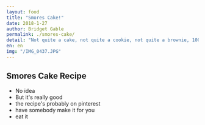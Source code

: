 ```yaml
---
layout: food
title: "Smores Cake!"
date: 2018-1-27
author: Bridget Gable
permalink: ./smores-cake/
detail: "Not quite a cake, not quite a cookie, not quite a brownie, 100% heaven!"
en: en
img: "/IMG_0437.JPG"
---
```



Smores Cake Recipe
--------------------

* No idea
* But it's really good
* the recipe's probably on pinterest
* have somebody make it for you
* eat it

